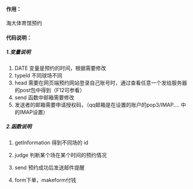 #### 作用：
海大体育馆预约

#### 代码说明：

##### 1.变量说明

1. DATE 变量是预约的时间，根据需要修改
2. typeId 不同球场不同
3. head 需要在网页端预约网站登录自己账号时，通过查看任意一个发给服务器的post包中得到（F12可参看）
4. send 函数中邮箱需要修改
5. 发送者的邮箱需要申请授权码，（qq邮箱是在设置的账户的pop3/IMAP.... 中的IMAP设置）

##### 2.函数说明

1. getInformation 得到不同场的 id

2. judge 判断某个场在某个时间的预约情况

3. send 预约成功后发送邮件提醒

4. form下单，makeform付钱

   
